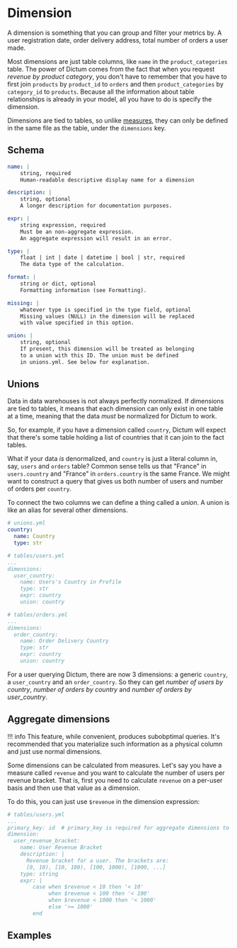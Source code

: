 # Dimension

A dimension is something that you can group and filter your
metrics by. A user registration date, order delivery address,
total number of orders a user made.

Most dimensions are just table columns, like `name` in the
`product_categories` table. The power of Dictum comes from the
fact that when you request _revenue by product category_, you don't
have to remember that you have to first join `products` by `product_id`
to `orders` and then `product_categories` by `category_id` to `products`.
Because all the information about table relationships is already
in your model, all you have to do is specify the dimension.

Dimensions are tied to tables, so unlike [measures](measure.md),
they can only be defined in the same file as the table, under
the `dimensions` key.

## Schema

```yaml
name: |
    string, required
    Human-readable descriptive display name for a dimension

description: |
    string, optional
    A longer description for documentation purposes.

expr: |
    string expression, required
    Must be an non-aggregate expression.
    An aggregate expression will result in an error.

type: |
    float | int | date | datetime | bool | str, required
    The data type of the calculation.

format: |
    string or dict, optional
    Formatting information (see Formatting).

missing: |
    whatever type is specified in the type field, optional
    Missing values (NULL) in the dimension will be replaced
    with value specified in this option.

union: |
    string, optional
    If present, this dimension will be treated as belonging
    to a union with this ID. The union must be defined
    in unions.yml. See below for explanation.
```


## Unions

Data in data warehouses is not always perfectly normalized.
If dimensions are tied to tables, it means that each dimension can
only exist in one table at a time, meaning that the data _must_
be normalized for Dictum to work.

So, for example, if you have a dimension called `country`, Dictum
will expect that there's some table holding a list of countries that
it can join to the fact tables.

What if your data _is_ denormalized, and `country` is just a literal
column in, say, `users` and `orders` table? Common sense tells us that
"France" in `users.country` and "France" in `orders.country` is the same
France. We might want to construct a query that gives us both number of
users and number of orders per `country`.

To connect the two columns we can define a thing called a _union_.
A union is like an alias for several other dimensions.

```yaml
# unions.yml
country:
  name: Country
  type: str
```

```yaml
# tables/users.yml
...
dimensions:
  user_country:
    name: Users's Country in Profile
    type: str
    expr: country
    union: country
```

```yaml
# tables/orders.yml
...
dimensions:
  order_country:
    name: Order Delivery Country
    type: str
    expr: country
    union: country
```

For a user querying Dictum, there are now 3 dimensions: a generic
`country`, a `user_country` and an `order_country`. So they can get
_number of users by country_, _number of orders by country_ and
_number of orders by user\_country_.


## Aggregate dimensions

!!! info
    This feature, while convenient, produces subobptimal queries.
    It's recommended that you materialize such information as a
    physical column and just use normal dimensions.

Some dimensions can be calculated from measures. Let's say you have
a measure called `revenue` and you want to calculate the number of users
per revenue bracket. That is, first you need to calculate `revenue`
on a per-user basis and then use that value as a dimension.

To do this, you can just use `$revenue` in the dimension expression:

```yaml
# tables/users.yml
...
primary_key: id  # primary_key is required for aggregate dimensions to work
dimension:
  user_revenue_bracket:
    name: User Revenue Bracket
    description: |
      Revenue bracket for a user. The brackets are:
      [0, 10), [10, 100), [100, 1000), [1000, ...]
    type: string
    expr: |
        case when $revenue < 10 then '< 10'
             when $revenue < 100 then '< 100'
             when $revenue < 1000 then '< 1000'
             else '>= 1000'
        end
```




## Examples
